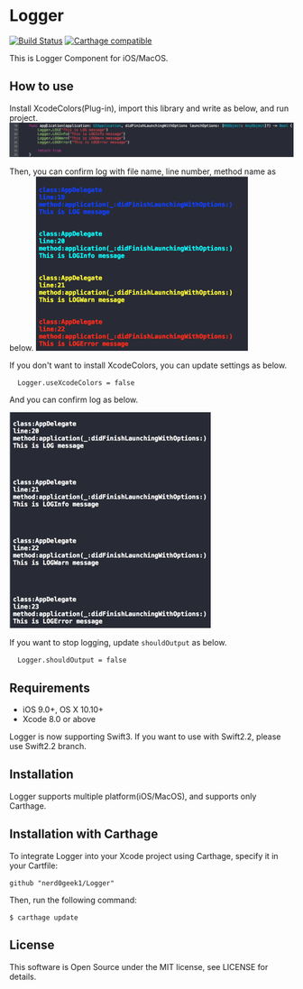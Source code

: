 # Logger
[![Build Status](https://travis-ci.org/nerd0geek1/Logger.svg?branch=master)](https://travis-ci.org/nerd0geek1/Logger)
[![Carthage compatible](https://img.shields.io/badge/Carthage-compatible-4BC51D.svg?style=flat)](https://github.com/Carthage/Carthage)

This is Logger Component for iOS/MacOS.

## How to use
Install XcodeColors(Plug-in), import this library and write as below, and run project.
![HowToUse.png](https://github.com/nerd0geek1/logger/raw/master/images/HowToUse.png)

Then, you can confirm log with file name, line number, method name as below.
<img src="https://raw.githubusercontent.com/nerd0geek1/logger/master/images/XcodeColorsLOG.png" alt="XcodeColorsLOG">

If you don't want to install XcodeColors, you can update settings as below.
```
  Logger.useXcodeColors = false
```
And you can confirm log as below.

<img src="https://raw.githubusercontent.com/nerd0geek1/logger/master/images/PlainLOG.png" alt="PlainLOG">

If you want to stop logging, update `shouldOutput` as below.
```
  Logger.shouldOutput = false
```

## Requirements
- iOS 9.0+, OS X 10.10+
- Xcode 8.0 or above

Logger is now supporting Swift3.
If you want to use with Swift2.2, please use Swift2.2 branch.

## Installation
Logger supports multiple platform(iOS/MacOS), and supports only Carthage.

## Installation with Carthage
To integrate Logger into your Xcode project using Carthage, specify it in your Cartfile:
```
github "nerd0geek1/Logger"
```

Then, run the following command:
```
$ carthage update
```

## License
This software is Open Source under the MIT license, see LICENSE for details.
